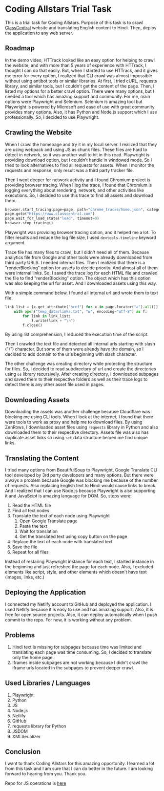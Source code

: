 # Coding Allstars Trial Task

This is a trial task for Coding Allstars. Purpose of this task is to crawl [ClassCentral](https://www.classcentral.com)
website and translating English content to Hindi. Then, deploy the application to any web server.


##  Roadmap
In the demo video, HTTrack looked like an easy option for helping to crawl the website, and with more than 5 years of experience with HTTrack, I thought I can do that easily. But, when I started to use 
HTTrack, and it gives me error for every option, I realized that CLI crawl was almost impossible without using antibot tools
or similar libraries. At first, I tried cURL, requests library, and similar tools, but I couldn't get the content of the page.
Then, I listed my options for a better crawl option. There were many options, but I needed a tool which has amazing support and community.
For me, main options were Playwright and Selenium. Selenium is amazing tool but Playwright is powered by Microsoft and ease of use with great community provides many options. Also, it has Python and Node.js support which I use professionally. So, I decided to use Playwright.


## Crawling the Website
When I crawl the homepage and try it in my local server. I realized that they are using webpack and using JS as chunk files. These files are hard to detect in network, so it was another wall to hit in this road. Playwright is providing download option, but I couldn't handle in windowed mode.
So I tried to look alternatives to find all requests for assets. When I monitor the requests and response, only result was a third party tracker file.

Then I went deeper for network activity and I found Chromium project is providing browser tracing. When I log the trace, I found that Chromium is logging everything about rendering, network, and other activities like executions. So, I decided to use this trace to find all assets and download them.

```python
browser.start_tracing(page=page, path="chrome_traces/home.json", categories=["devtools.timeline"])
page.goto("https://www.classcentral.com")
page.wait_for_load_state("load", timeout=0)
browser.stop_tracing()
```
Playwright was providing browser tracing option, and it helped me a lot. To filter results and reduce the log file size, I used `devtools.timeline` keyword argument.


Trace file has many files to crawl, but I didn't need all of them. Because analytics file from Google and other tools were already downloaded from third party URLS. I needed internal files. 
Then I realized that there is a "renderBlocking" option for assets to decide priority. And almost all of them were internal links. So, I saved the trace log for each HTML file and crawled the file to find "renderBlocking" option. The object which has this option was also keeping the url for asset.
And I downloaded assets using this way.

With a simple command below, I found all internal url and wrote them to text file.
```python
link_list = [x.get_attribute("href") for x in page.locator("a").all()]
    with open("temp_data/links.txt", "w", encoding="utf-8") as f:
        for link in link_list:
            f.write(link + "\n")
        f.close()
````
By using list comprehension, I reduced the execution time of the script.

Then I crawled the text file and detected all internal urls starting with slash ("/") character. But some of them were already have the domain, so I decided to add domain to the urls beginning with slash character.

The other challenge was creating directory while protecting the structure for files. So, I decided to read subdirectory of url and create the directories using `os` library recursively.
After creating directory, I downloaded subpages and saved them to their respective folders as well as their trace logs to detect there is any other asset file used in pages.

## Downloading Assets

Downloading the assets was another challenge because Cloudflare was blocking me using CLI tools. When I look at the internet, I found that there were tools to work as proxy and help me to download files. By using ZenRows, I downloaded asset files using `requests` library in Python and also downloaded them to their respective directory.
Assets file was also has duplicate asset links so using `set` data structure helped me find unique links.


## Translating the Content

I tried many options from BeautifulSoup to Playwright, Google Translate CLI tool developed by 3rd party developers and many options. But there were always a problem because Google was blocking me because of the number of requests. Also replacing English text to Hindi would cause links to break. And I realized that I can use Node.js because Playwright is also supporting it and JavaScipt is amazing language for DOM.
So, steps were:

1. Read the HTML file
2. Find all text nodes
3. Translate the text of each node using Playwright
   1. Open Google Translate page
   2. Paste the text
   3. Wait for translation
   4. Get the translated text using copy button on the page
4. Replace the text of each node with translated text
5. Save the file
6. Repeat for all files

Instead of restaring Playwright instance for each text, I started instance in the beginning and just refreshed the page for each node. Also, I excluded elements like script, style, and other elements which doesn't have text (images, links, etc.)

## Deploying the Application

I connected my Netlify account to GitHub and deployed the application. I used Netlify because it is easy to use and has amazing support. Also, it is free for open source projects. Also, it can deploy automatically when I push commit to the repo. For now, it is working without any problem.

## Problems

1. Hindi text is missing for subpages because time was limited and translating each page was time consuming. So, I decided to translate only the home page.
2. Iframes inside subpages are not working because I didn't crawl the iframe urls located in the subpages to prevent deeper crawl.

## Used Libraries / Languages

1. Playwright
2. Python
3. JS
4. Node.js
5. Netlify
6. GitHub
7. requests library for Python
8. JSDOM
9. XMLSerializer

## Conclusion

I want to thank Coding Allstars for this amazing opportunity. I learned a lot from this task and I am sure that I can do better in the future. I am looking forward to hearing from you. Thank you.


Repo for JS operations is [here](https://github.com/furkantaskin/as_task_js)
